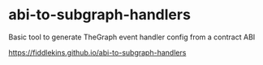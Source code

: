 # abi-to-subgraph-handlers
Basic tool to generate TheGraph event handler config from a contract ABI

https://fiddlekins.github.io/abi-to-subgraph-handlers
